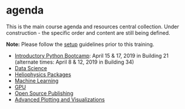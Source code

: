 # agenda
This is the main course agenda and resources central collection.  Under construction - the specific order and content are still being defined.  

__Note:__ Please follow the [setup](https://github.com/helio670/setup) guidelines prior to this training.

- [Introductory Python Bootcamp](https://github.com/helio670/bootcamp):  April 15 & 17, 2019 in Building 21  (alternate times:  April 8 & 12, 2019 in Building 34)
- [Data Science](https://github.com/helio670/datascience)  
- [Heliophysics Packages](https://github.com/helio670/hpackages)  
- [Machine Learning](https://github.com/helio670/ml)  
- [GPU](https://github.com/helio670/gpu)  
- [Open Source Publishing](https://github.com/helio670/pub)  
- [Advanced Plotting and Visualizations](https://github.com/helio670/viz)

